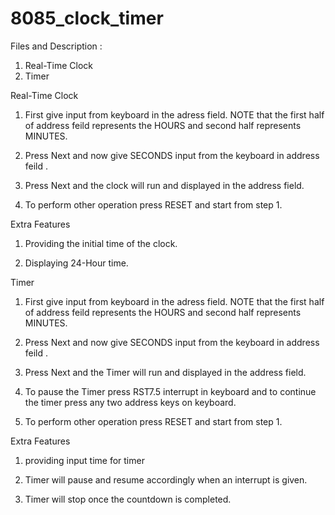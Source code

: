 # 8085_clock_timer
Files and Description :
1) Real-Time Clock
2) Timer

Real-Time Clock
1. First give input from keyboard in the adress field. NOTE that the first half of address feild represents the HOURS and second half represents MINUTES. 

2. Press Next and now give SECONDS input from the keyboard in address feild .

3. Press Next and the clock will run and displayed in the address field.

4. To perform other operation press RESET and start from step 1.

Extra Features
1. Providing the initial time of the clock.

2. Displaying 24-Hour time.

Timer
1. First give input from keyboard in the adress field. NOTE that the first half of address feild represents the HOURS and second half represents MINUTES. 

2. Press Next and now give SECONDS input from the keyboard in address feild .

3. Press Next and the Timer will run and displayed in the address field.

4. To pause the Timer press RST7.5 interrupt in keyboard and to continue the timer press any two address keys on keyboard.

5.  To perform other operation press RESET and start from step 1.

Extra Features
1. providing input time for timer

2. Timer will pause and resume accordingly when an interrupt is given.

3. Timer will stop once the countdown is completed.
 
